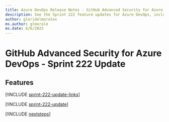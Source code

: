 ```yaml
---
title: Azure DevOps Release Notes - GitHub Advanced Security for Azure DevOps Sprint 222 Update
description: See the Sprint 222 feature updates for Azure DevOps, including next steps.
author: gloridelmorales
ms.author: glmorale
ms.date: 6/6/2023
---
```


# GitHub Advanced Security for Azure DevOps - Sprint 222 Update

## Features

[!INCLUDE [sprint-222-update-links](../includes/ghazdo/sprint-222-update-links.md)]

[!INCLUDE [sprint-222-update](../includes/ghazdo/sprint-222-update.md)]

[!INCLUDE [nextsteps](../includes/nextsteps.md)]
